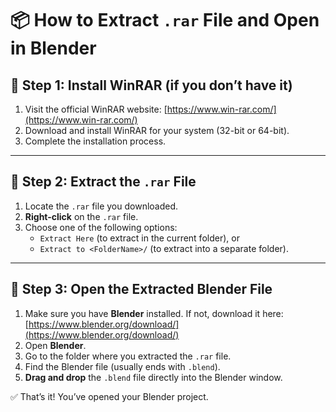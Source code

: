 # 📦 How to Extract `.rar` File and Open in Blender

## 🔧 Step 1: Install WinRAR (if you don’t have it)

1. Visit the official WinRAR website: [https://www.win-rar.com/](https://www.win-rar.com/)
2. Download and install WinRAR for your system (32-bit or 64-bit).
3. Complete the installation process.

---

## 📁 Step 2: Extract the `.rar` File

1. Locate the `.rar` file you downloaded.
2. **Right-click** on the `.rar` file.
3. Choose one of the following options:
   - `Extract Here` (to extract in the current folder), or
   - `Extract to <FolderName>/` (to extract into a separate folder).

---

## 🧱 Step 3: Open the Extracted Blender File

1. Make sure you have **Blender** installed. If not, download it here: [https://www.blender.org/download/](https://www.blender.org/download/)
2. Open **Blender**.
3. Go to the folder where you extracted the `.rar` file.
4. Find the Blender file (usually ends with `.blend`).
5. **Drag and drop** the `.blend` file directly into the Blender window.

✅ That’s it! You’ve opened your Blender project.
